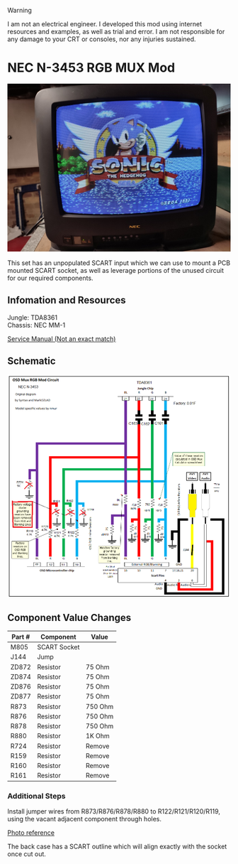> [!WARNING]  
> I am not an electrical engineer. I developed this mod using internet resources and examples, as well as trial and error. I am not responsible for any damage to your CRT or consoles, nor any injuries sustained.

# NEC N-3453 RGB MUX Mod

![final](./img/final_front.jpeg)

This set has an unpopulated SCART input which we can use to mount a PCB mounted SCART socket, as well as leverage portions of the unused circuit for our required components.  

## Infomation and Resources

Jungle: TDA8361  
Chassis: NEC MM-1

[Service Manual (Not an exact match)](./res/service_manual.jpg)

## Schematic

![Schematic](./img/schematic.png)

## Component Value Changes

| Part #       | Component    | Value      |
| ------------ | ------------ | ---------- |
| M805         | SCART Socket |            |
| J144         | Jump         |            |
| ZD872        | Resistor     | 75 Ohm     |
| ZD874        | Resistor     | 75 Ohm     |
| ZD876        | Resistor     | 75 Ohm     |
| ZD877        | Resistor     | 75 Ohm     |
| R873         | Resistor     | 750 Ohm    |
| R876         | Resistor     | 750 Ohm    |
| R878         | Resistor     | 750 Ohm    |
| R880         | Resistor     | 1K Ohm     |
| R724         | Resistor     | Remove     |
| R159         | Resistor     | Remove     |
| R160         | Resistor     | Remove     |
| R161         | Resistor     | Remove     |

### Additional Steps  

Install jumper wires from R873/R876/R878/R880 to R122/R121/R120/R119, using the vacant adjacent component through holes. 

[Photo reference](./img/wiring.jpg)

The back case has a SCART outline which will align exactly with the socket once cut out.
